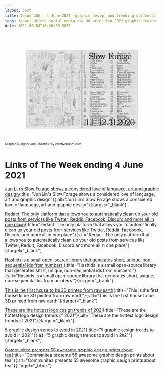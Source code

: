 ```yaml
---
layout: post
title: Issue 265 - 4 June 2021 (graphic design and trending do/donts)
tags: redact delete social media dev 3d print tea 2021 graphic design
date: 2021-06-04T16:20:09.887Z
---
```

![Graphic Designer Jun Lin](/assets/uploads/issue-265.jpeg "Graphic Designer Jun Lin")
<sub><sup>Graphic Designer Jun Lin article by creativeboom.com</sup></sub>

# Links of The Week ending 4 June 2021

[Jun Lin's Slow Forage shows a considered love of language, art and graphic design](https://www.creativeboom.com/inspiration/slow-forage/){:title="Jun Lin's Slow Forage shows a considered love of language, art and graphic design"}{:alt="Jun Lin's Slow Forage shows a considered love of language, art and graphic design"}{:target="_blank"}

[Redact. The only platform that allows you to automatically clean up your old posts from services like Twitter, Reddit, Facebook, Discord and more all in one place](url){:title="Redact. The only platform that allows you to automatically clean up your old posts from services like Twitter, Reddit, Facebook, Discord and more all in one place"}{:alt="Redact. The only platform that allows you to automatically clean up your old posts from services like Twitter, Reddit, Facebook, Discord and more all in one place"}{:target="_blank"}

[Hashids is a small open-source library that generates short, unique, non-sequential ids from numbers.](https://hashids.org/){:title="Hashids is a small open-source library that generates short, unique, non-sequential ids from numbers."}{:alt="Hashids is a small open-source library that generates short, unique, non-sequential ids from numbers."}{:target="_blank"}

[This is the first house to be 3D printed from raw earth](https://www.itsnicethat.com/news/tecla-house-mario-cucinella-wasp-architecture-270421){:title="This is the first house to be 3D printed from raw earth"}{:alt="This is the first house to be 3D printed from raw earth"}{:target="_blank"}

[These are the hottest logo design trends of 2021](https://www.creativebloq.com/news/logo-trends-2021){:title="These are the hottest logo design trends of 2021"}{:alt="These are the hottest logo design trends of 2021"}{:target="_blank"}

[5 graphic design trends to avoid in 2021](https://www.thedrum.com/profile/depositphotos/news/5-graphic-design-trends-to-avoid-in-2021){:title="5 graphic design trends to avoid in 2021"}{:alt="5 graphic design trends to avoid in 2021"}{:target="_blank"}

[Communitea presents 55 awesome graphic design prints about tea](https://www.creativebloq.com/news/communitea-shop){:title="Communitea presents 55 awesome graphic design prints about tea"}{:alt="Communitea presents 55 awesome graphic design prints about tea"}{:target="_blank"}